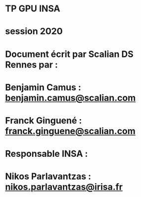# TP GPU INSA
# session 2020
# Document écrit par Scalian DS Rennes par :
# Benjamin Camus  : benjamin.camus@scalian.com
# Franck Ginguené : franck.ginguene@scalian.com

# Responsable INSA : 
# Nikos Parlavantzas : nikos.parlavantzas@irisa.fr
